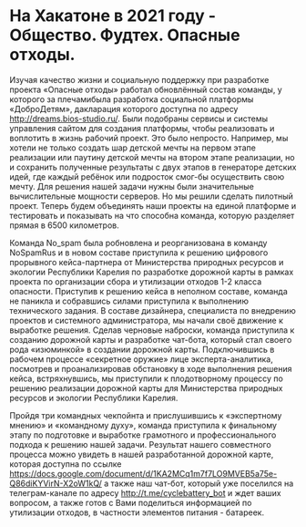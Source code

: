 # На Хакатоне в 2021 году - Общество. Фудтех. Опасные отходы.
Изучая качество жизни и социальную поддержку при разработке проекта «Опасные отходы» работал обновлённый состав команды, у которого за плечамибыла разработка социальной платформы «ДоброДетям», дакларация которого доступна по адресу http://dreams.bios-studio.ru/. Были подобраны сервисы и системы управления сайтом для создания платформы, чтобы реализовать и воплотить в жизнь рабочий проект. Это было непросто. Например, мы хотели не только создать шар детской мечты на первом этапе реализации или паутину детской мечты на втором этапе реализации, но и сохранить полученные результаты с двух этапов в генераторе детских идей, где каждый ребёнок или подросток смог-бы осуществить свою мечту. Для решения нашей задачи нужны были значительные вычислительные мощности серверов. Но мы решили сделать пилотный проект. Теперь будем объединять наши проекты на единой платформе и тестировать и показывать на что способна команда, которую разделяет прямая в 6500 километров. 

Команда No_spam была робновлена и реорганизована в команду NoSpamRus и в новом составе приступила к решению цифрового прорывного кейса-партнера от Министерства природных ресурсов
и экологии Республики Карелия по разработке дорожной карты в рамках проекта по организации сбора и утилизации отходов 1-2 класса опасности. Приступив к решению кейса в неполном составе, команда не паникла и собравшись силами приступила к выполнению технического задания. В составе дизайнера, специалиста по внедрению проектов и системного администратора, мы начали своё движение к выработке решения. Сделав черновые наброски, команда приступила к созданию дорожной карты и разработке чат-бота, который стал своего рода «изюминкой» в создании дорожной карты. Подключившись в рабочем процессе «секретное оружие» лице эксперта-аналитика, посмотрев и проанализировав обстановку в ходе выполнения решения кейса, встряхнувшись, мы приступили к плодотворному процессу по решению реализации дорожной карты для Министерства природных ресурсов и экологии Республики Карелия.

Пройдя три командных чекпойнта и прислушившись к «экспертному мнению» и «командному духу», команда приступила к финальному этапу по подготовке и выработке грамотного и профессионального подхода к решению нашей задачи. Результат нашего совместного процесса можно увидеть в нашей разработанной дорожной карте, которая доступна по ссылке https://docs.google.com/document/d/1KA2MCq1m7f7LO9MVEB5a75e-Q86diKYVirN-X2oW1kQ/ а также наш чат-бот, который уже поселился на телеграм-канале по адресу http://t.me/cyclebattery_bot и ждет ваших вопросом, а также готов с Вами поделиться информацией по утилизации отходов, в частности элементов питания - батареек.
